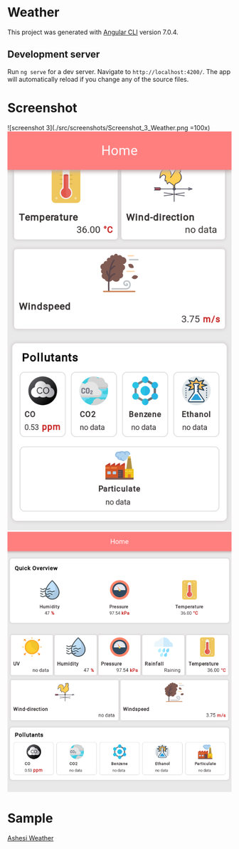 # Weather

This project was generated with [Angular CLI](https://github.com/angular/angular-cli) version 7.0.4.

## Development server

Run `ng serve` for a dev server. Navigate to `http://localhost:4200/`. The app will automatically reload if you change any of the source files.

# Screenshot
![screenshot 3](./src/screenshots/Screenshot_3_Weather.png =100x)
![screenshot 1](./src/screenshots/Screenshot_1_Weather.png)
![screenshot 2](./src/screenshots/Screenshot_2_Weather.png)

# Sample
[Ashesi Weather](https://ashesi-weather.firebaseapp.com/)
